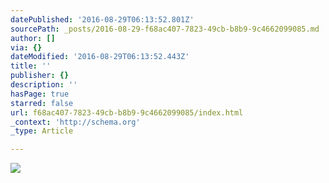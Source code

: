 ```yaml
---
datePublished: '2016-08-29T06:13:52.801Z'
sourcePath: _posts/2016-08-29-f68ac407-7823-49cb-b8b9-9c4662099085.md
author: []
via: {}
dateModified: '2016-08-29T06:13:52.443Z'
title: ''
publisher: {}
description: ''
hasPage: true
starred: false
url: f68ac407-7823-49cb-b8b9-9c4662099085/index.html
_context: 'http://schema.org'
_type: Article

---
```

![](https://the-grid-user-content.s3-us-west-2.amazonaws.com/b5c23d07-f259-4148-91b4-82ce35509680.jpg)